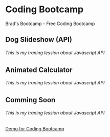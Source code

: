 # Coding Bootcamp
 Brad's Bootcamp - Free Coding Bootcamp
 <h2>Dog Slideshow (API)</h2>
 <h6>This is my traning lession about Javascript API</h6>
 <h2>Animated Calculator</h2>
 <h6>This is my traning lession about Javascript API</h6>
 <h2>Comming Soon</h2>
 <h6>This is my traning lession about Javascript API</h6>
 
 <a href="https://thewaqaspro.github.io/Coding-Bootcamp/" target="_black">Demo for Coding Bootcamp</a>
